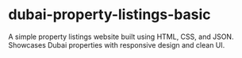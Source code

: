 # dubai-property-listings-basic
A simple property listings website built using HTML, CSS, and JSON. Showcases Dubai properties with responsive design and clean UI.
